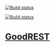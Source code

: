 <a href="https://ci.appveyor.com/project/tailored-apps/wise-goodrest"><img src="https://ci.appveyor.com/api/projects/status/4956bfopiekhtrxd" alt="Build status"/></a>

<a href="https://travis-ci.org/nieprzecietny/GoodREST"><img src="https://travis-ci.org/nieprzecietny/GoodREST.svg?branch=master" alt="Build status"/></a>

# <a href="http://GoodREST.IO/">GoodREST</a>
